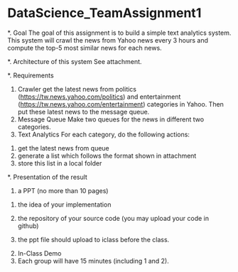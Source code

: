 # DataScience_TeamAssignment1
*. Goal 
The goal of this assignment is to build a simple text analytics system. This system will crawl the news from Yahoo news every 3 hours and compute the top-5 most similar news for each news. 

*. Architecture of this system 
See attachment.

*. Requirements
1. Crawler
get the latest news from politics (https://tw.news.yahoo.com/politics) and entertainment (https://tw.news.yahoo.com/entertainment) categories in Yahoo. Then put these latest news to the message queue.
2. Message Queue
Make two queues for the news in different two categories.
3. Text Analytics 
For each category, do the following actions: 
1) get the latest news from queue
2) generate a list which follows the format shown in attachment
3) store this list in a local folder

*. Presentation of the result

1. a PPT (no more than 10 pages)

1) the idea of your implementation

2) the repository of your source code (you may upload your code in github)

3) the ppt file should upload to iclass before the class.

2. In-Class Demo
3. Each group will have 15 minutes (including 1 and 2).
